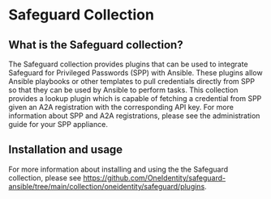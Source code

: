 # Safeguard Collection

## What is the Safeguard collection?

The Safeguard collection provides plugins that can be used to integrate Safeguard for Privileged Passwords (SPP) with Ansible. These plugins allow Ansible playbooks or other templates to pull credentials directly from SPP so that they can be used by Ansible to perform tasks. This collection provides a lookup plugin which is capable of fetching a credential from SPP given an A2A registration with the corresponding API key. For more information about SPP and A2A registrations, please see the administration guide for your SPP appliance.

## Installation and usage

For more information about installing and using the the Safeguard collection, please see <https://github.com/OneIdentity/safeguard-ansible/tree/main/collection/oneidentity/safeguard/plugins>.
